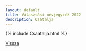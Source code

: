 ```yaml
---
layout: default
title: Választási névjegyzék 2022
description: Csátalja
---
```


{% include Csaatalja.html %}

[Vissza](./)
